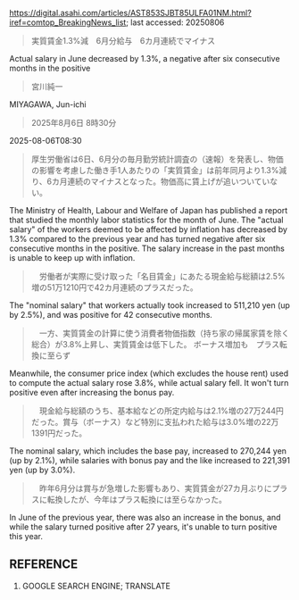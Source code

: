 https://digital.asahi.com/articles/AST853SJBT85ULFA01NM.html?iref=comtop_BreakingNews_list; last accessed: 20250806

> 実質賃金1.3%減　6月分給与　6カ月連続でマイナス

Actual salary in June decreased by 1.3%, a negative after six consecutive months in the positive

> 宮川純一

MIYAGAWA, Jun-ichi

> 2025年8月6日 8時30分

2025-08-06T08:30

> 厚生労働省は6日、6月分の毎月勤労統計調査の（速報）を発表し、物価の影響を考慮した働き手1人あたりの「実質賃金」は前年同月より1.3%減り、6カ月連続のマイナスとなった。物価高に賃上げが追いついていない。

The Ministry of Health, Labour and Welfare of Japan has published a report that studied the monthly labor statistics for the month of June. The "actual salary" of the workers deemed to be affected by inflation has decreased by 1.3% compared to the previous year and has turned negative after six consecutive months in the positive. The salary increase in the past months is unable to keep up with inflation.

>　労働者が実際に受け取った「名目賃金」にあたる現金給与総額は2.5%増の51万1210円で42カ月連続のプラスだった。

The "nominal salary" that workers actually took increased to 511,210 yen (up by 2.5%), and was positive for 42 consecutive months.

>　一方、実質賃金の計算に使う消費者物価指数（持ち家の帰属家賃を除く総合）が3.8%上昇し、実質賃金は低下した。 ボーナス増加も　プラス転換に至らず

Meanwhile, the consumer price index (which excludes the house rent) used to compute the actual salary rose 3.8%, while actual salary fell. It won't turn positive even after increasing the bonus pay.

>　現金給与総額のうち、基本給などの所定内給与は2.1%増の27万244円だった。賞与（ボーナス）など特別に支払われた給与は3.0%増の22万1391円だった。

The nominal salary, which includes the base pay, increased to 270,244 yen (up by 2.1%), while salaries with bonus pay and the like increased to 221,391 yen (up by 3.0%).

>　昨年6月分は賞与が急増した影響もあり、実質賃金が27カ月ぶりにプラスに転換したが、今年はプラス転換には至らなかった。

In June of the previous year, there was also an increase in the bonus, and while the salary turned positive after 27 years, it's unable to turn positive this year.

## REFERENCE

1) GOOGLE SEARCH ENGINE; TRANSLATE

